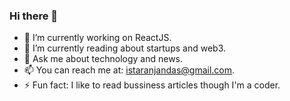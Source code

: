 ### Hi there 👋


- 🔭 I’m currently working on ReactJS.
- 🌱 I’m currently reading about startups and web3.
- 💬 Ask me about technology and news.
- 📫 You can reach me at: istaranjandas@gmail.com.
- ⚡ Fun fact: I like to read bussiness articles though I'm a coder.

